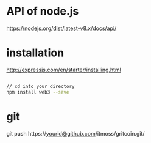 
# API of node.js
https://nodejs.org/dist/latest-v8.x/docs/api/

# installation 
http://expressjs.com/en/starter/installing.html

```sh

// cd into your directory
npm install web3 --save

```

# git 

git push https://yourid@github.com/itmoss/gritcoin.git/



